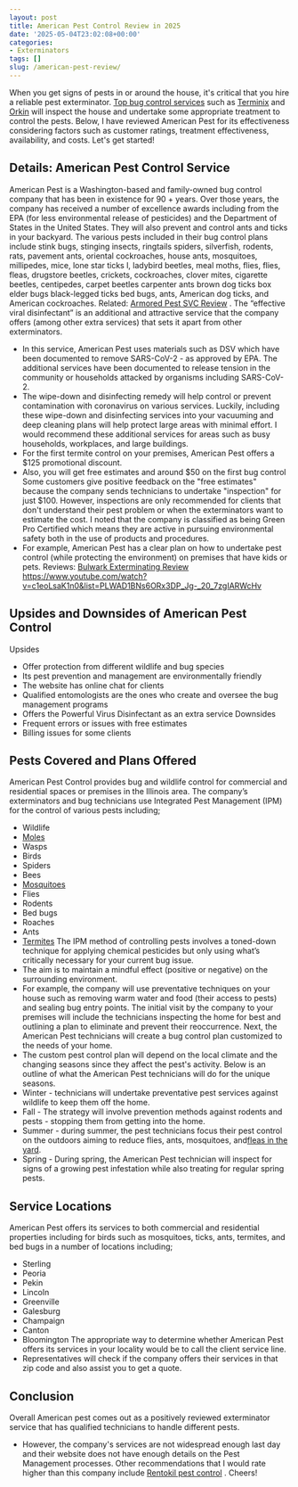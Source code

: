 ```yaml
---
layout: post
title: American Pest Control Review in 2025
date: '2025-05-04T23:02:08+00:00'
categories:
- Exterminators
tags: []
slug: /american-pest-review/
---
```


When you get signs of pests in or around the house, it's critical that you hire a reliable pest exterminator.
[Top bug control services](https://pestpolicy.com/pest-control-near-me/)
such as
[Terminix](https://pestpolicy.com/terminix-review/)
and
[Orkin](https://pestpolicy.com/orkin-pest-control-review/)
will inspect the house and undertake some appropriate treatment to control the pests.
Below, I have reviewed American Pest for its effectiveness considering factors such as customer ratings, treatment effectiveness, availability, and costs.
Let's get started!
## Details: American Pest Control Service
American Pest is a Washington-based and family-owned bug control company that has been in existence for 90 + years.
Over those years, the company has received a number of excellence awards including from the EPA (for less environmental release of pesticides) and the Department of States in the United States.
They will also prevent and control ants and ticks in your backyard.
The various pests included in their bug control plans include stink bugs, stinging insects, ringtails spiders, silverfish, rodents, rats, pavement ants, oriental cockroaches, house ants, mosquitoes, millipedes, mice, lone star ticks l, ladybird beetles, meal moths, flies, flies, fleas, drugstore beetles, crickets, cockroaches, clover mites, cigarette beetles, centipedes, carpet beetles carpenter ants brown dog ticks box elder bugs black-legged ticks bed bugs, ants, American dog ticks, and American cockroaches.
Related:
[Armored Pest SVC Review](https://pestpolicy.com/armored-pest-svc-review/)
.
The “effective viral disinfectant” is an additional and attractive service that the company offers (among other extra services) that sets it apart from other exterminators.
- In this service, American Pest uses materials such as DSV which have been documented to remove SARS-CoV-2 - as approved by EPA.
The additional services have been documented to release tension in the community or households attacked by organisms including SARS-CoV-2.
- The wipe-down and disinfecting remedy will help control or prevent contamination with coronavirus on various services.
Luckily, including these wipe-down and disinfecting services into your vacuuming and deep cleaning plans will help protect large areas with minimal effort.
I would recommend these additional services for areas such as busy households, workplaces, and large buildings.
- For the first termite control on your premises, American Pest offers a $125 promotional discount.
- Also, you will get free estimates and around $50 on the first bug control
Some customers give positive feedback on the "free estimates" because the company sends technicians to undertake "inspection" for just $100.
However, inspections are only recommended for clients that don't understand their pest problem or when the exterminators want to estimate the cost.
I noted that the company is classified as being Green Pro Certified which means they are active in pursuing environmental safety both in the use of products and procedures.
- For example, American Pest has a clear plan on how to undertake pest control (while protecting the environment) on premises that have kids or pets.
Reviews:
[Bulwark Exterminating Review](https://pestpolicy.com/bulwark-exterminating-review/)
https://www.youtube.com/watch?v=c1eoLsaK1n0&list=PLWAD1BNs6ORx3DP_Jg-_20_7zgIARWcHv
## Upsides and Downsides of American Pest Control
Upsides
- Offer protection from different wildlife and bug species
- Its pest prevention and management are environmentally friendly
- The website has online chat for clients
- Qualified entomologists are the ones who create and oversee the bug management programs
- Offers the Powerful Virus Disinfectant as an extra service
Downsides
- Frequent errors or issues with free estimates
- Billing issues for some clients
## Pests Covered and Plans Offered
American Pest Control provides bug and wildlife control for commercial and residential spaces or premises in the Illinois area.
The company’s exterminators and bug technicians use Integrated Pest Management (IPM) for the control of various pests including;
- Wildlife
- [Moles](https://pestpolicy.com/best-mole-traps/)
- Wasps
- Birds
- Spiders
- Bees
- [Mosquitoes](https://pestpolicy.com/best-mosquito-yard-spray/)
- Flies
- Rodents
- Bed bugs
- Roaches
- Ants
- [Termites](https://pestpolicy.com/top-7-natural-termite-control-can-easily/)
The IPM method of controlling pests involves a toned-down technique for applying chemical pesticides but only using what’s critically necessary for your current bug issue.
- The aim is to maintain a mindful effect (positive or negative) on the surrounding environment.
- For example, the company will use preventative techniques on your house such as removing warm water and food (their access to pests) and sealing bug entry points.
The initial visit by the company to your premises will include the technicians inspecting the home for best and outlining a plan to eliminate and prevent their reoccurrence.
Next, the American Pest technicians will create a bug control plan customized to the needs of your home.
- The custom pest control plan will depend on the local climate and the changing seasons since they affect the pest's activity.
Below is an outline of what the American Pest technicians will do for the unique seasons.
- Winter - technicians will undertake preventative pest services against wildlife to keep them off the home.
- Fall - The strategy will involve prevention methods against rodents and pests - stopping them from getting into the home.
- Summer - during summer, the pest technicians focus their pest control on the outdoors aiming to reduce flies, ants, mosquitoes, and[fleas in the yard](https://pestpolicy.com/best-flea-spray-for-yard/).
- Spring - During spring, the American Pest technician will inspect for signs of a growing pest infestation while also treating for regular spring pests.
## Service Locations
American Pest offers its services to both commercial and residential properties including for birds such as mosquitoes, ticks, ants, termites, and bed bugs in a number of locations including;
- Sterling
- Peoria
- Pekin
- Lincoln
- Greenville
- Galesburg
- Champaign
- Canton
- Bloomington
The appropriate way to determine whether American Pest offers its services in your locality would be to call the client service line.
- Representatives will check if the company offers their services in that zip code and also assist you to get a quote.
## Conclusion
Overall American pest comes out as a positively reviewed exterminator service that has qualified technicians to handle different pests.
- However, the company's services are not widespread enough last day and their website does not have enough details on the Pest Management processes.
Other recommendations that I would rate higher than this company include
[Rentokil pest control](https://pestpolicy.com/rentokil-pest-control-review/)
.
Cheers!

